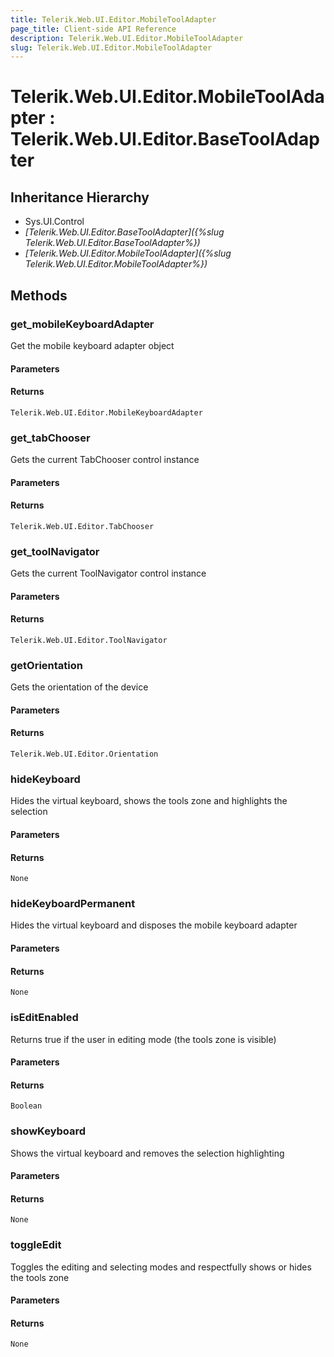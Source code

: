 ```yaml
---
title: Telerik.Web.UI.Editor.MobileToolAdapter
page_title: Client-side API Reference
description: Telerik.Web.UI.Editor.MobileToolAdapter
slug: Telerik.Web.UI.Editor.MobileToolAdapter
---
```


# Telerik.Web.UI.Editor.MobileToolAdapter : Telerik.Web.UI.Editor.BaseToolAdapter

## Inheritance Hierarchy

* Sys.UI.Control
* *[Telerik.Web.UI.Editor.BaseToolAdapter]({%slug Telerik.Web.UI.Editor.BaseToolAdapter%})*
* *[Telerik.Web.UI.Editor.MobileToolAdapter]({%slug Telerik.Web.UI.Editor.MobileToolAdapter%})*


## Methods

### get_mobileKeyboardAdapter

Get the mobile keyboard adapter object

#### Parameters

#### Returns

`Telerik.Web.UI.Editor.MobileKeyboardAdapter`

### get_tabChooser

Gets the current TabChooser control instance

#### Parameters

#### Returns

`Telerik.Web.UI.Editor.TabChooser`
### get_toolNavigator

Gets the current ToolNavigator control instance

#### Parameters

#### Returns

`Telerik.Web.UI.Editor.ToolNavigator`

### getOrientation

Gets the orientation of the device

#### Parameters

#### Returns

`Telerik.Web.UI.Editor.Orientation`

### hideKeyboard

Hides the virtual keyboard, shows the tools zone and highlights the selection

#### Parameters

#### Returns

`None`

### hideKeyboardPermanent

Hides the virtual keyboard and disposes the mobile keyboard adapter 

#### Parameters

#### Returns

`None`

### isEditEnabled

Returns true if the user in editing mode (the tools zone is visible)

#### Parameters

#### Returns

`Boolean`

### showKeyboard

Shows the virtual keyboard and removes the selection highlighting

#### Parameters

#### Returns

`None`

### toggleEdit

Toggles the editing and selecting modes and respectfully shows or hides the tools zone

#### Parameters

#### Returns

`None`


